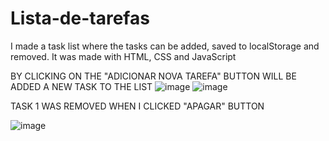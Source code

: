 # Lista-de-tarefas
I made a task list where the tasks can be added, saved to localStorage and removed. It was made with HTML, CSS and JavaScript

BY CLICKING ON THE "ADICIONAR NOVA TAREFA" BUTTON WILL BE ADDED A NEW TASK TO THE LIST
![image](https://user-images.githubusercontent.com/86370873/155808445-ff37d6f9-a9b8-4869-90e5-b6e4a59533bc.png) 
![image](https://user-images.githubusercontent.com/86370873/155808482-e5c0c3c4-5062-4763-bfab-d03388e6d06d.png) <p>TASK 1 WAS REMOVED WHEN I CLICKED "APAGAR" BUTTON</p> 
![image](https://user-images.githubusercontent.com/86370873/155809032-f6da5043-12d9-4e9b-903a-a72cd193b502.png)


